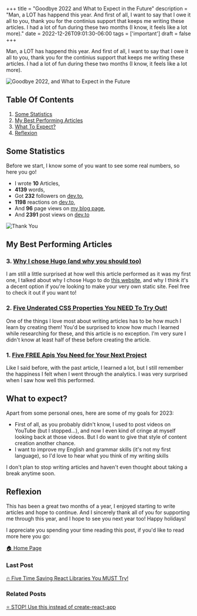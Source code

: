 +++
title = "Goodbye 2022 and What to Expect in the Future"
description = "Man, a LOT has happend this year. And first of all, I want to say that I owe it all to you, thank you for the continius support that keeps me writing these articles. I had a lot of fun during these two months (I know, it feels like a lot more)."
date = 2022-12-26T09:01:30-06:00
tags = ['important']
draft = false
+++

Man, a LOT has happend this year. And first of all, I want to say that I owe it all to you, thank you for the continius support that keeps me writing these articles. I had a lot of fun during these two months (I know, it feels like a lot more).
<!--more-->
![Goodbye 2022, and What to Expect in the Future](https://dev-to-uploads.s3.amazonaws.com/uploads/articles/gqks4l6xhgk1zjfx58c7.png)

## Table Of Contents
1. [Some Statistics](#some-statistics)
2. [My Best Performing Articles](#my-best-performing-articles)
3. [What To Expect?](#what-to-expect)
4. [Reflexion](#reflexion)

## Some Statistics
Before we start, I know some of you want to see some real numbers, so here you go!
* I wrote **10** Articles,
* **4139** words,
* Got **232** followers on [dev.to](https://dev.to/codeystein),
* **1198** reactions on [dev.to](https://dev.to/codeystein),
* And **96** page views on [my blog page](https://the-net-blog.netlify.app/),
* And **2391** post views on [dev.to](https://dev.to/codeystein)

![Thank You](https://media.giphy.com/media/po3NDGWuAE33qmWqe3/giphy.gif)

## My Best Performing Articles
### 3. [Why I chose Hugo (and why you should too)](https://the-net-blog.netlify.app/post/why-i-chose-hugo/)
I am still a little surprised at how well this article performed as it was my first one, I talked about why I chose Hugo to do [this website](https://the-net-blog.netlify.app/), and why I think it's a decent option if you're looking to make your very own static site. Feel free to check it out if you want to!

### 2. [Five Underated CSS Properties You NEED To Try Out!](https://the-net-blog.netlify.app/post/five-underated-css-properties-you-need-to-try-out/)
One of the things I love most about writing articles has to be how much I learn by creating them! You'd be surprised to know how much I learned while researching for these, and this article is no exception. I'm very sure I didn't know at least half of these before creating the article.

### 1. [Five FREE Apis You Need for Your Next Project](https://the-net-blog.netlify.app/post/five-free-apis-you-need-for-your-next-project/)
Like I said before, with the past article, I learned a lot, but I still remember the happiness I felt when I went through the analytics. I was very surprised when I saw how well this performed.

## What to expect?
Apart from some personal ones, here are some of my goals for 2023: 
* First of all, as you probably didn't know, I used to post videos on YouTube (but I stopped...), and now I even kind of cringe at myself looking back at those videos. But I do want to give that style of content creation another chance.
* I want to improve my English and grammar skills (it's not my first language), so I'd love to hear what you think of my writing skills

I don't plan to stop writing articles and haven't even thought about taking a break anytime soon.

## Reflexion
This has been a great two months of a year, I enjoyed starting to write articles and hope to continue. And I sincerely thank all of you for supporting me through this year, and I hope to see you next year too! Happy holidays!

I appreciate you spending your time reading this post, if you'd like to read more here you go:

[🏠  Home Page](https://the-net-blog.netlify.app/)

### Last Post
[🔥 Five Time Saving React Libraries You MUST Try!](https://the-net-blog.netlify.app/post/five-time-saving-react-packages-you-must-try/)

### Related Posts
[⭐️ STOP! Use this instead of create-react-app](https://the-net-blog.netlify.app/post/what-is-open-source/)


